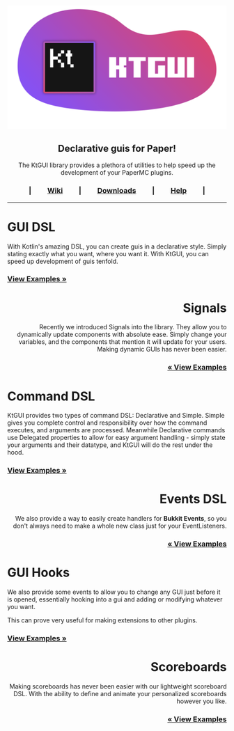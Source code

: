 
<p align="center">
    <img src="./ProjectBanner.png" width="512px" title="Logo* Not final">
</p>
<h2 align="center">Declarative guis for Paper!</h2>

<div align="center">
<p>
The KtGUI library provides a plethora of utilities to help speed up the development of your PaperMC plugins.
</p>
</div>

<div align="center">

<h3>

|&emsp;&emsp;
[Wiki](https://google.com/) 
&emsp;&emsp;|&emsp;&emsp; 
[Downloads](https://github.com/Matt-MX/KtBukkitGui/actions)
&emsp;&emsp;|&emsp;&emsp; 
[Help](https://google.com/)
&emsp;&emsp;|

</h3>

</div>

---

<div align="left">
<h1>GUI DSL</h1>
<p>

With Kotlin's amazing DSL, you can create guis in a declarative style. Simply stating exactly what you want, where you want it.
With KtGUI, you can speed up development of guis tenfold.

</p>

<h3>

[View Examples »](https://github.com/Matt-MX/KtBukkitGui/blob/refactor/plugin/src/main/kotlin/com/mattmx/ktgui/examples/TitleCounterExample.kt)

</h3>

</div>

<div align="right">
<h1>Signals</h1>
<p>

Recently we introduced Signals into the library. They allow you to dynamically update components with absolute ease.
Simply change your variables, and the components that mention it will update for your users.
Making dynamic GUIs has never been easier.

</p>

<h3>

[« View Examples](https://github.com/Matt-MX/KtBukkitGui/blob/refactor/plugin/src/main/kotlin/com/mattmx/ktgui/examples/SignalsExample.kt)

</h3>
</div>

<div align="left">
<h1>Command DSL</h1>
<p>

KtGUI provides two types of command DSL: Declarative and Simple.
Simple gives you complete control and responsibility over how the command executes, and arguments are processed.
Meanwhile Declarative commands use Delegated properties to allow for easy argument handling - simply state
your arguments and their datatype, and KtGUI will do the rest under the hood. 
 
</p>
<h3>

[View Examples »](https://github.com/Matt-MX/KtBukkitGui/blob/refactor/plugin/src/main/kotlin/com/mattmx/ktgui/KotlinGui.kt#L42)

</h3>
</div>

<div align="right">
<h1>Events DSL</h1>
<p>

We also provide a way to easily create handlers for **Bukkit Events**, so you don't always need to make a whole
new class just for your EventListeners.

</p>
<h3>

[« View Examples](https://google.com/)

</h3>
</div>

<div align="left">
<h1>GUI Hooks</h1>
<p>

We also provide some events to allow you to change any GUI just before it is opened, essentially hooking into
a gui and adding or modifying whatever you want.
    
This can prove very useful for making extensions to other plugins.

</p>
<h3>

[View Examples »](https://google.com/)

</h3>
</div>

<div align="right">
<h1>Scoreboards</h1>
<p>

Making scoreboards has never been easier with our lightweight scoreboard DSL.
With the ability to define and animate your personalized scoreboards however you like.

</p>
<h3>

[« View Examples](https://github.com/Matt-MX/KtBukkitGui/blob/refactor/plugin/src/main/kotlin/com/mattmx/ktgui/examples/AnimatedScoreboardExample.kt)

</h3>
</div>
